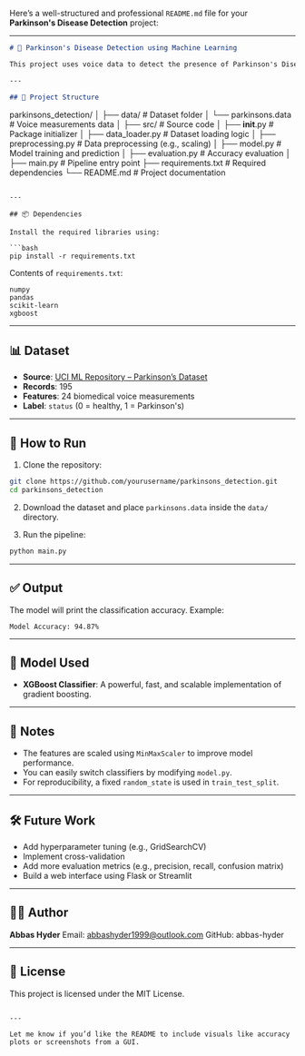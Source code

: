 Here’s a well-structured and professional `README.md` file for your **Parkinson's Disease Detection** project:

---

```markdown
# 🧠 Parkinson's Disease Detection using Machine Learning

This project uses voice data to detect the presence of Parkinson's Disease using machine learning, specifically the XGBoost classifier. The dataset is sourced from the UCI Machine Learning Repository and contains biomedical voice measurements from patients.

---

## 📁 Project Structure
```

parkinsons_detection/
│
├── data/ # Dataset folder
│ └── parkinsons.data # Voice measurements data
│
├── src/ # Source code
│ ├── **init**.py # Package initializer
│ ├── data_loader.py # Dataset loading logic
│ ├── preprocessing.py # Data preprocessing (e.g., scaling)
│ ├── model.py # Model training and prediction
│ ├── evaluation.py # Accuracy evaluation
│
├── main.py # Pipeline entry point
├── requirements.txt # Required dependencies
└── README.md # Project documentation

````

---

## 📦 Dependencies

Install the required libraries using:

```bash
pip install -r requirements.txt
````

Contents of `requirements.txt`:

```
numpy
pandas
scikit-learn
xgboost
```

---

## 📊 Dataset

- **Source**: [UCI ML Repository – Parkinson’s Dataset](https://archive.ics.uci.edu/ml/datasets/parkinsons)
- **Records**: 195
- **Features**: 24 biomedical voice measurements
- **Label**: `status` (0 = healthy, 1 = Parkinson's)

---

## 🚀 How to Run

1. Clone the repository:

```bash
git clone https://github.com/yourusername/parkinsons_detection.git
cd parkinsons_detection
```

2. Download the dataset and place `parkinsons.data` inside the `data/` directory.

3. Run the pipeline:

```bash
python main.py
```

---

## ✅ Output

The model will print the classification accuracy. Example:

```
Model Accuracy: 94.87%
```

---

## 🧠 Model Used

- **XGBoost Classifier**: A powerful, fast, and scalable implementation of gradient boosting.

---

## 📌 Notes

- The features are scaled using `MinMaxScaler` to improve model performance.
- You can easily switch classifiers by modifying `model.py`.
- For reproducibility, a fixed `random_state` is used in `train_test_split`.

---

## 🛠 Future Work

- Add hyperparameter tuning (e.g., GridSearchCV)
- Implement cross-validation
- Add more evaluation metrics (e.g., precision, recall, confusion matrix)
- Build a web interface using Flask or Streamlit

---

## 👨‍💻 Author

**Abbas Hyder**
Email: abbashyder1999@outlook.com
GitHub: abbas-hyder

---

## 📄 License

This project is licensed under the MIT License.

```

---

Let me know if you’d like the README to include visuals like accuracy plots or screenshots from a GUI.
```

